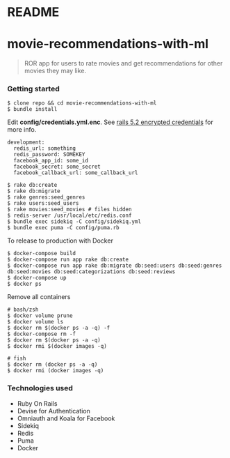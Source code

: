 # README
movie-recommendations-with-ml
====

> ROR app for users to rate movies and get recommendations for other movies they may like.

### Getting started

```
$ clone repo && cd movie-recommendations-with-ml
$ bundle install
```

Edit **config/credentials.yml.enc**. See [rails 5.2 encrypted credentials](https://gorails.com/episodes/rails-5-2-encrypted-credentials) for more info.

```
development:
  redis_url: something
  redis_password: SOMEKEY
  facebook_app_id: some_id
  facebook_secret: some_secret
  facebook_callback_url: some_callback_url
```

```
$ rake db:create
$ rake db:migrate
$ rake genres:seed_genres
$ rake users:seed_users
$ rake movies:seed_movies # files hidden
$ redis-server /usr/local/etc/redis.conf
$ bundle exec sidekiq -C config/sidekiq.yml
$ bundle exec puma -C config/puma.rb
```

To release to production with Docker
```
$ docker-compose build
$ docker-compose run app rake db:create
$ docker-compose run app rake db:migrate db:seed:users db:seed:genres db:seed:movies db:seed:categorizations db:seed:reviews
$ docker-compose up
$ docker ps
```

Remove all containers
```
# bash/zsh
$ docker volume prune
$ docker volume ls
$ docker rm $(docker ps -a -q) -f
$ docker-compose rm -f
$ docker rm $(docker ps -a -q)
$ docker rmi $(docker images -q)

# fish
$ docker rm (docker ps -a -q)
$ docker rmi (docker images -q)
```

### Technologies used

- Ruby On Rails
- Devise for Authentication
- Omniauth and Koala for Facebook
- Sidekiq
- Redis
- Puma
- Docker
